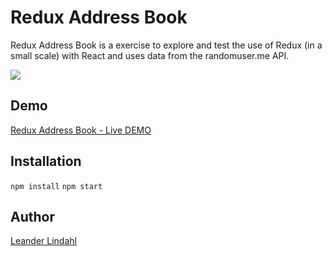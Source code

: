 # Redux Address Book

Redux Address Book is a exercise to explore and test the use of Redux (in a small scale) with React and uses data from the randomuser.me API. 

![](https://github.com/leanderlindahl/redux-address-book/blob/master/screenshot.png)

## Demo
[Redux Address Book - Live DEMO](https://leanderlindahl.github.io/redux-address-book/)

## Installation
``npm install``
``npm start``

## Author
[Leander Lindahl](https://www.leanderlindahl.se)
